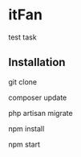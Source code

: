 # itFan
test task

## Installation

git clone

composer update

php artisan migrate

npm install

npm start
